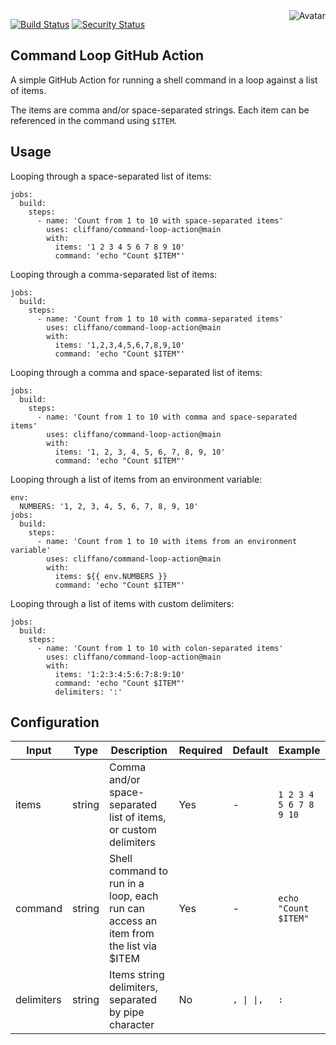 <img align="right" src="https://raw.github.com/cliffano/command-loop-action/master/avatar.jpg" alt="Avatar"/>

[![Build Status](https://github.com/cliffano/command-loop-action/workflows/CI/badge.svg)](https://github.com/cliffano/command-loop-action/actions?query=workflow%3ACI)
[![Security Status](https://snyk.io/test/github/cliffano/command-loop-action/badge.svg)](https://snyk.io/test/github/cliffano/command-loop-action)
<br/>

Command Loop GitHub Action
--------------------------

A simple GitHub Action for running a shell command in a loop against a list of items.

The items are comma and/or space-separated strings. Each item can be referenced in the command using `$ITEM`.

Usage
-----

Looping through a space-separated list of items:

    jobs:
      build:
        steps:
          - name: 'Count from 1 to 10 with space-separated items'
            uses: cliffano/command-loop-action@main
            with:
              items: '1 2 3 4 5 6 7 8 9 10'
              command: 'echo "Count $ITEM"'

Looping through a comma-separated list of items:

    jobs:
      build:
        steps:
          - name: 'Count from 1 to 10 with comma-separated items'
            uses: cliffano/command-loop-action@main
            with:
              items: '1,2,3,4,5,6,7,8,9,10'
              command: 'echo "Count $ITEM"'

Looping through a comma and space-separated list of items:

    jobs:
      build:
        steps:
          - name: 'Count from 1 to 10 with comma and space-separated items'
            uses: cliffano/command-loop-action@main
            with:
              items: '1, 2, 3, 4, 5, 6, 7, 8, 9, 10'
              command: 'echo "Count $ITEM"'

Looping through a list of items from an environment variable:

    env:
      NUMBERS: '1, 2, 3, 4, 5, 6, 7, 8, 9, 10'
    jobs:
      build:
        steps:
          - name: 'Count from 1 to 10 with items from an environment variable'
            uses: cliffano/command-loop-action@main
            with:
              items: ${{ env.NUMBERS }}
              command: 'echo "Count $ITEM"'

Looping through a list of items with custom delimiters:

    jobs:
      build:
        steps:
          - name: 'Count from 1 to 10 with colon-separated items'
            uses: cliffano/command-loop-action@main
            with:
              items: '1:2:3:4:5:6:7:8:9:10'
              command: 'echo "Count $ITEM"'
              delimiters: ':'

Configuration
-------------

| Input | Type | Description | Required | Default | Example |
|-------|------|-------------|----------|---------|---------|
| items | string | Comma and/or space-separated list of items, or custom delimiters | Yes | - | `1 2 3 4 5 6 7 8 9 10` |
| command | string | Shell command to run in a loop, each run can access an item from the list via $ITEM | Yes | - |  `echo "Count $ITEM"` |
| delimiters | string | Items string delimiters, separated by pipe character | No | `, \| \|,` | `:` |
